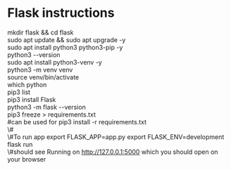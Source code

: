 # Flask instructions

mkdir flask && cd flask  
sudo apt update && sudo apt upgrade \-y  
sudo apt install python3 python3-pip \-y  
python3 \--version  
sudo apt install python3-venv \-y  
python3 \-m venv venv  
source venv/bin/activate  
which python  
pip3 list  
pip3 install Flask  
python3 \-m flask \--version  
pip3 freeze \> requirements.txt  
\#can be used for pip3 install \-r requirements.txt  
\\\#  
\\\#To run app
export FLASK\_APP=app.py
export FLASK\_ENV=development  
flask run  
\\\#should see Running on <http://127.0.0.1:5000> which you should open on your browser  